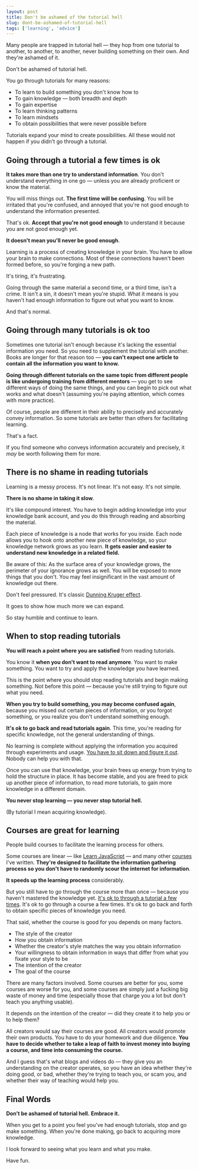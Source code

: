```yaml
---
layout: post
title: Don't be ashamed of the tutorial hell
slug: dont-be-ashamed-of-tutorial-hell
tags: ['learning', 'advice']
---
```


Many people are trapped in tutorial hell — they hop from one tutorial to another, to another, to another, never building something on their own. And they're ashamed of it.

Don't be ashamed of tutorial hell.

<!-- more -->

You go through tutorials for many reasons:

- To learn to build something you don't know how to
- To gain knowledge — both breadth and depth
- To gain expertise
- To learn thinking patterns
- To learn mindsets
- To obtain possibilities that were never possible before

Tutorials expand your mind to create possibilities. All these would not happen if you didn't go through a tutorial.

## Going through a tutorial a few times is ok

**It takes more than one try to understand information**. You don't understand everything in one go — unless you are already proficient or know the material.

You will miss things out. **The first time will be confusing**. You will be irritated that you're confused, and annoyed that you're not good enough to understand the information presented.

That's ok. **Accept that you're not good enough** to understand it because you are not good enough yet.

**It doesn't mean you'll never be good enough**.

Learning is a process of creating knowledge in your brain. You have to allow your brain to make connections. Most of these connections haven't been formed before, so you're forging a new path.

It's tiring, it's frustrating.

Going through the same material a second time, or a third time, isn't a crime. It isn't a sin, it doesn't mean you're stupid. What it means is you haven't had enough information to figure out what you want to know.

And that's normal.

## Going through many tutorials is ok too

Sometimes one tutorial isn't enough because it's lacking the essential information you need. So you need to supplement the tutorial with another. Books are longer for that reason too — **you can't expect one article to contain all the information you want to know.**

**Going through different tutorials on the same topic from different people is like undergoing training from different mentors** — you get to see different ways of doing the same things, and you can begin to pick out what works and what doesn't (assuming you're paying attention, which comes with more practice).

Of course, people are different in their ability to precisely and accurately convey information. So some tutorials are better than others for facilitating learning.

That's a fact.

If you find someone who conveys information accurately and precisely, it _may_ be worth following them for more.

## There is no shame in reading tutorials

Learning is a messy process. It's not linear. It's not easy. It's not simple.

**There is no shame in taking it slow**.

It's like compound interest. You have to begin adding knowledge into your knowledge bank account, and you do this through reading and absorbing the material.

Each piece of knowledge is a node that works for you inside. Each node allows you to hook onto another new piece of knowledge, so your knowledge network grows as you learn. **It gets easier and easier to understand new knowledge in a related field.**

Be aware of this: As the surface area of your knowledge grows, the perimeter of your ignorance grows as well. You will be exposed to more things that you don't. You may feel insignificant in the vast amount of knowledge out there.

Don't feel pressured. It's classic [Dunning Kruger effect](https://en.wikipedia.org/wiki/Dunning–Kruger_effect).

It goes to show how much more we can expand.

So stay humble and continue to learn.

## When to stop reading tutorials

**You will reach a point where you are satisfied** from reading tutorials.

You know it **when you don't want to read anymore**. You want to make something. You want to try and apply the knowledge you have learned.

This is the point where you should stop reading tutorials and begin making something. Not before this point — because you're still trying to figure out what you need.

**When you try to build something, you may become confused again**, because you missed out certain pieces of information, or you forgot something, or you realize you don't understand something enough.

**It's ok to go back and read tutorials again**. This time, you're reading for specific knowledge, not the general understanding of things.

No learning is complete without applying the information you acquired through experiments and usage. [You have to sit down and figure it out](/blog/sit-down-and-figure-it-out). Nobody can help you with that.

Once you can use that knowledge, your brain frees up energy from trying to hold the structure in place. It has become stable, and you are freed to pick up another piece of information, to read more tutorials, to gain more knowledge in a different domain.

**You never stop learning — you never stop tutorial hell.**

(By tutorial I mean acquiring knowledge).

## Courses are great for learning

People build courses to facilitate the learning process for others.

Some courses are linear — like [Learn JavaScript](https://learnjavascript.today) — and many other [courses](/courses) I've written. **They're designed to facilitate the information gathering process so you don't have to randomly scour the internet for information**.

**It speeds up the learning process** considerably.

But you still have to go through the course more than once — because you haven't mastered the knowledge yet. [It's ok to through a tutorial a few times](#going-through-a-tutorial-a-few-times-is-ok). It's ok to go through a course a few times. It's ok to go back and forth to obtain specific pieces of knowledge you need.

That said, whether the course is good for you depends on many factors.

- The style of the creator
- How you obtain information
- Whether the creator's style matches the way you obtain information
- Your willingness to obtain information in ways that differ from what you fixate your style to be
- The intention of the creator
- The goal of the course

There are many factors involved. Some courses are better for you, some courses are worse for you, and some courses are simply just a fucking big waste of money and time (especially those that charge you a lot but don't teach you anything usable).

It depends on the intention of the creator — did they create it to help you or to help them?

All creators would say their courses are good. All creators would promote their own products. You have to do your homework and due diligence. **You have to decide whether to take a leap of faith to invest money into buying a course, and time into consuming the course.**

And I guess that's what blogs and videos do — they give you an understanding on the creator operates, so you have an idea whether they're doing good, or bad, whether they're trying to teach you, or scam you, and whether their way of teaching would help you.

## Final Words

**Don’t be ashamed of tutorial hell.** **Embrace it.**

When you get to a point you feel you've had enough tutorials, stop and go make something. When you're done making, go back to acquiring more knowledge.

I look forward to seeing what you learn and what you make.

Have fun.

